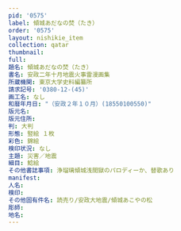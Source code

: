 ```yaml
---
pid: '0575'
label: 傾城あだなの焚（たき）
order: '0575'
layout: nishikie_item
collection: qatar
thumbnail: 
full: 
題名: 傾城あだなの焚（たき）
書名: 安政二年十月地震火事雷漫画集
所蔵機関: 東京大学史料編纂所
請求記号: '0380-12-(45)'
画工名: なし
和暦年月日: "（安政２年１０月）(18550100550)"
版元名: 
版元住所: 
判: 大判
形態: 竪絵 １枚
彩色: 錦絵
検印状況: なし
主題: 災害／地震
細目: 鯰絵
その他書誌事項: 浄瑠璃傾城浅間獄のパロディーか、替歌あり
manifest: 
人名: 
検印: 
その他固有件名: 読売り/安政大地震/傾城あこやの松
彫師: 
地名: 
---
```

